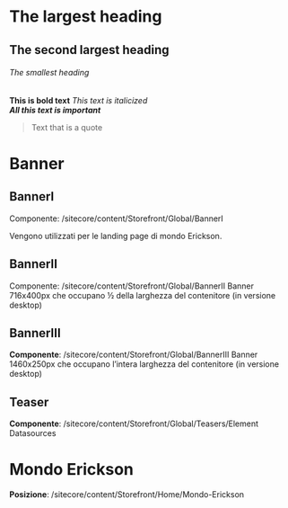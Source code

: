 # The largest heading
## The second largest heading
###### The smallest heading
**This is bold text**
*This text is italicized*	
***All this text is important***	
> Text that is a quote

# Banner


## BannerI

Componente: /sitecore/content/Storefront/Global/BannerI

Vengono utilizzati per le landing page di mondo Erickson.


## BannerII

Componente: /sitecore/content/Storefront/Global/BannerII
Banner 716x400px che occupano ½ della larghezza del contenitore (in versione desktop)


## BannerIII

**Componente**: /sitecore/content/Storefront/Global/BannerIII
Banner 1460x250px che occupano l’intera larghezza del contenitore (in versione desktop)


## Teaser

**Componente**: /sitecore/content/Storefront/Global/Teasers/Element Datasources



# Mondo Erickson 

**Posizione**: /sitecore/content/Storefront/Home/Mondo-Erickson